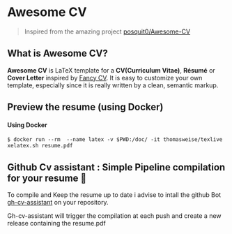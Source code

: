 # Awesome CV

> Inspired from the amazing project [posquit0/Awesome-CV](https://github.com/posquit0/Awesome-CV)

## What is Awesome CV?

**Awesome CV** is LaTeX template for a **CV(Curriculum Vitae)**, **Résumé** or **Cover Letter** inspired by [Fancy CV](https://www.sharelatex.com/templates/cv-or-resume/fancy-cv). It is easy to customize your own template, especially since it is really written by a clean, semantic markup.

## Preview the resume (using Docker)

#### Using Docker

```
$ docker run --rm  --name latex -v $PWD:/doc/ -it thomasweise/texlive xelatex.sh resume.pdf
```

## Github Cv assistant : Simple Pipeline compilation for your resume 🤖

To compile and Keep the resume up to date i advise to intall the github Bot [gh-cv-assistant](https://github.com/olivierodo/gh-cv-assistant) on your repository.

Gh-cv-assistant will trigger the compilation at each push and create a new release containing the resume.pdf
